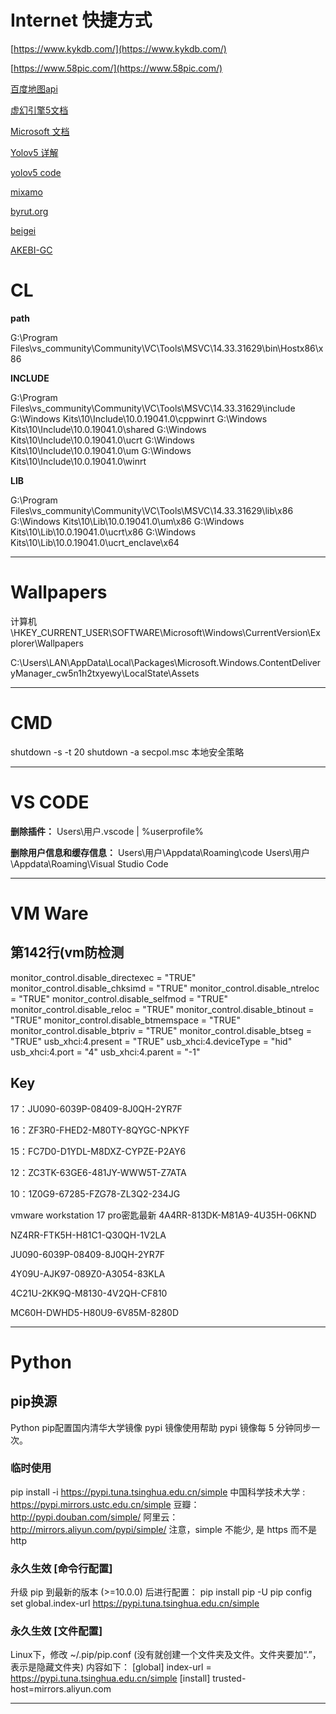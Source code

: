 # Internet 快捷方式

[https://www.kykdb.com/](https://www.kykdb.com/)

[https://www.58pic.com/](https://www.58pic.com/)

[百度地图api](https://lbsyun.baidu.com/index.php?title=jspopularGL)

[虚幻引擎5文档](https://docs.unrealengine.com/5.0/zh-CN/)

[Microsoft 文档](https://docs.microsoft.com/zh-cn/)

[Yolov5 详解](https://free.aliyun.com/product/product/ecs/freetrial?utm_content=se_1011426966)

[yolov5 code](https://blog.csdn.net/weixin_43334693/article/details/129460666?spm=1001.2014.3001.5501)

[mixamo](http://www.mixamo.com/)

[byrut.org](https://byrut.org/)

[beigei](http://www.byget.xyz/)

[AKEBI-GC](https://github.com/lwd-temp/Akebi-GC)

# CL

**path**

G:\Program Files\vs_community\Community\VC\Tools\MSVC\14.33.31629\bin\Hostx86\x86

**INCLUDE**

G:\Program Files\vs_community\Community\VC\Tools\MSVC\14.33.31629\include
G:\Windows Kits\10\Include\10.0.19041.0\cppwinrt
G:\Windows Kits\10\Include\10.0.19041.0\shared
G:\Windows Kits\10\Include\10.0.19041.0\ucrt
G:\Windows Kits\10\Include\10.0.19041.0\um
G:\Windows Kits\10\Include\10.0.19041.0\winrt

**LIB**

G:\Program Files\vs_community\Community\VC\Tools\MSVC\14.33.31629\lib\x86
G:\Windows Kits\10\Lib\10.0.19041.0\um\x86
G:\Windows Kits\10\Lib\10.0.19041.0\ucrt\x86
G:\Windows Kits\10\Lib\10.0.19041.0\ucrt_enclave\x64

---

# Wallpapers

计算机\HKEY_CURRENT_USER\SOFTWARE\Microsoft\Windows\CurrentVersion\Explorer\Wallpapers

C:\Users\LAN\AppData\Local\Packages\Microsoft.Windows.ContentDeliveryManager_cw5n1h2txyewy\LocalState\Assets

---

# CMD

shutdown -s -t 20
shutdown -a
secpol.msc    本地安全策略

---

# VS CODE

**删除插件：**
Users\用户\.vscode         |   %userprofile%

**删除用户信息和缓存信息：**
Users\用户\Appdata\Roaming\code
Users\用户\Appdata\Roaming\Visual Studio Code

---

# VM Ware

## 第142行(vm防检测

monitor_control.disable_directexec = "TRUE"
monitor_control.disable_chksimd = "TRUE"
monitor_control.disable_ntreloc = "TRUE"
monitor_control.disable_selfmod = "TRUE"
monitor_control.disable_reloc = "TRUE"
monitor_control.disable_btinout = "TRUE"
monitor_control.disable_btmemspace = "TRUE"
monitor_control.disable_btpriv = "TRUE"
monitor_control.disable_btseg = "TRUE"
usb_xhci:4.present = "TRUE"
usb_xhci:4.deviceType = "hid"
usb_xhci:4.port = "4"
usb_xhci:4.parent = "-1"

## **Key**

17：JU090-6039P-08409-8J0QH-2YR7F

16：ZF3R0-FHED2-M80TY-8QYGC-NPKYF

15：FC7D0-D1YDL-M8DXZ-CYPZE-P2AY6

12：ZC3TK-63GE6-481JY-WWW5T-Z7ATA

10：1Z0G9-67285-FZG78-ZL3Q2-234JG

vmware workstation 17 pro密匙最新
4A4RR-813DK-M81A9-4U35H-06KND

NZ4RR-FTK5H-H81C1-Q30QH-1V2LA

JU090-6039P-08409-8J0QH-2YR7F

4Y09U-AJK97-089Z0-A3054-83KLA

4C21U-2KK9Q-M8130-4V2QH-CF810

MC60H-DWHD5-H80U9-6V85M-8280D

---

# Python

## pip换源

Python pip配置国内清华大学镜像
pypi 镜像使用帮助
pypi 镜像每 5 分钟同步一次。

### 临时使用

pip install -i https://pypi.tuna.tsinghua.edu.cn/simple
中国科学技术大学 : https://pypi.mirrors.ustc.edu.cn/simple
豆瓣：http://pypi.douban.com/simple/
阿里云：http://mirrors.aliyun.com/pypi/simple/
注意，simple 不能少, 是 https 而不是 http

### 永久生效 [命令行配置]

升级 pip 到最新的版本 (>=10.0.0) 后进行配置：
pip install pip -U
pip config set global.index-url https://pypi.tuna.tsinghua.edu.cn/simple

### 永久生效 [文件配置]

Linux下，修改 ~/.pip/pip.conf (没有就创建一个文件夹及文件。文件夹要加“.”，表示是隐藏文件夹)
内容如下：
[global]
index-url = https://pypi.tuna.tsinghua.edu.cn/simple
[install]
trusted-host=mirrors.aliyun.com

---
